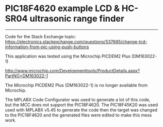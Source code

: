 # PIC18F4620 example LCD & HC-SR04 ultrasonic range finder
-----------------------------------------------------------

Code for the Stack Exchange topic: https://electronics.stackexchange.com/questions/537685/change-lcd-information-from-pic-using-push-buttons

This application was tested using the Microchip PICDEM2 Plus (DM163022-1) 

http://www.microchip.com/Developmenttools/ProductDetails.aspx?PartNO=DM163022-1

The Microchip PICDEM2 Plus (DM163022-1) is no longer available from Microchip.

The MPLABX Code Configurator was used to generate a lot of this code, but the MCC 
does not support the PIC18F4620. The PIC18F45K20 was used used with MPLABX v5.45 
to generate the code then the target was changed to the PIC18F4620 and the generated 
files were edited to make this mess work.